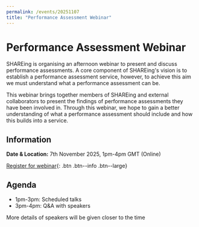 ```yaml
---
permalink: /events/20251107
title: "Performance Assessment Webinar"
---
```


# Performance Assessment Webinar

SHAREing is organising an afternoon webinar to present and discuss performance assessments. A core component of SHAREing's vision is to establish a performance assessment service, however, to achieve this aim we must understand what a performance assessment can be.

This webinar brings together members of SHAREing and external collaborators to present the findings of performance assessments they have been involved in. Through this webinar, we hope to gain a better understanding of what a performance assessment should include and how this builds into a service.

## Information

**Date & Location:** 7th November 2025, 1pm-4pm GMT (Online)

[Register for webinar](https://events.teams.microsoft.com/event/499b0cf2-b2b8-43c8-bf8c-4b59c52f6725@7250d88b-4b68-4529-be44-d59a2d8a6f94){: .btn .btn--info .btn--large}

## Agenda

* 1pm-3pm: Scheduled talks
* 3pm-4pm: Q&A with speakers

More details of speakers will be given closer to the time
